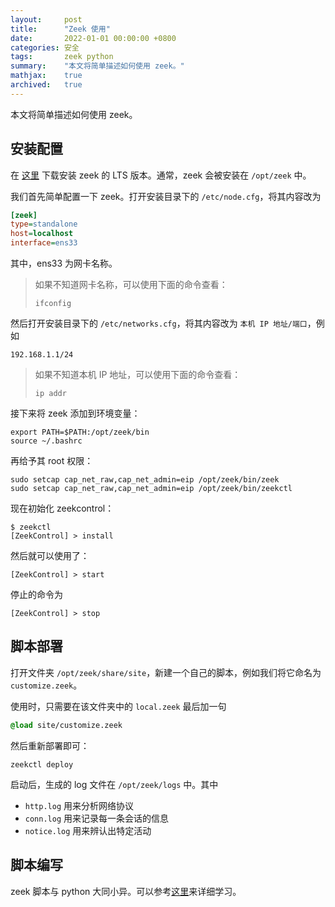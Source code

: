 ```yaml
---
layout:     post
title:      "Zeek 使用"
date:       2022-01-01 00:00:00 +0800
categories: 安全
tags:       zeek python
summary:    "本文将简单描述如何使用 zeek。"
mathjax:    true
archived:   true
---
```


本文将简单描述如何使用 zeek。

## 安装配置

在 [这里](https://software.opensuse.org//download.html?project=security%3Azeek&package=zeek-lts) 下载安装 zeek 的 LTS 版本。通常，zeek 会被安装在 `/opt/zeek` 中。

我们首先简单配置一下 zeek。打开安装目录下的 `/etc/node.cfg`，将其内容改为

```ini
[zeek]
type=standalone
host=localhost
interface=ens33
```

其中，ens33 为网卡名称。

> 如果不知道网卡名称，可以使用下面的命令查看：
>
> ```shell
> ifconfig
> ```

然后打开安装目录下的 `/etc/networks.cfg`，将其内容改为 `本机 IP 地址/端口`，例如

```plaintext
192.168.1.1/24
```

> 如果不知道本机 IP 地址，可以使用下面的命令查看：
>
> ```shell
> ip addr
> ```

接下来将 zeek 添加到环境变量：

```shell
export PATH=$PATH:/opt/zeek/bin
source ~/.bashrc
```

再给予其 root 权限：

```shell
sudo setcap cap_net_raw,cap_net_admin=eip /opt/zeek/bin/zeek
sudo setcap cap_net_raw,cap_net_admin=eip /opt/zeek/bin/zeekctl
```

现在初始化 zeekcontrol：

```shell
$ zeekctl
[ZeekControl] > install
```

然后就可以使用了：

```shell
[ZeekControl] > start
```

停止的命令为

```shell
[ZeekControl] > stop
```

## 脚本部署

打开文件夹 `/opt/zeek/share/site`，新建一个自己的脚本，例如我们将它命名为 `customize.zeek`。

使用时，只需要在该文件夹中的 `local.zeek` 最后加一句

```css
@load site/customize.zeek
```

然后重新部署即可：

```shell
zeekctl deploy
```

启动后，生成的 log 文件在 `/opt/zeek/logs` 中。其中

- `http.log` 用来分析网络协议
- `conn.log` 用来记录每一条会话的信息
- `notice.log` 用来辨认出特定活动

## 脚本编写

zeek 脚本与 python 大同小异。可以参考[这里](https://try.zeek.org/)来详细学习。

